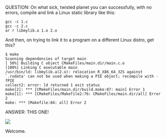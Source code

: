 QUESTION: On what sick, twisted planet you can successfully, with no errors, compile and link a Linux static library like this:

```
gcc -c 1.c
gcc -c 2.c
ar r libmylib.a 1.o 2.o
```

And then, on trying to link it to a program on a different Linux distro, get this?

```
$ make
Scanning dependencies of target main
[ 50%] Building C object CMakeFiles/main.dir/main.c.o
[100%] Linking C executable main
/usr/bin/ld: libmylib.a(2.o): relocation R_X86_64_32S against `.rodata' can not be used when making a PIE object; recompile with -fPIE
collect2: error: ld returned 1 exit status
make[2]: *** [CMakeFiles/main.dir/build.make:87: main] Error 1
make[1]: *** [CMakeFiles/Makefile2:76: CMakeFiles/main.dir/all] Error 2
make: *** [Makefile:84: all] Error 2
```

ANSWER: THIS ONE!

![](https://raw.github.com/procedural/linux_static_library_catastrophe/master/0/0.png)

Welcome.
